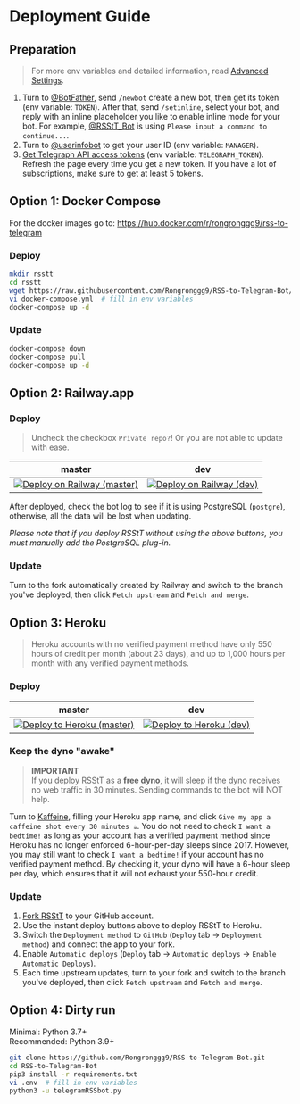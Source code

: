 # Deployment Guide

## Preparation

> For more env variables and detailed information, read [Advanced Settings](advanced-settings.md).

1. Turn to [@BotFather](https://t.me/BotFather), send `/newbot` create a new bot, then get its token (env variable: `TOKEN`). After that, send `/setinline`, select your bot, and reply with an inline placeholder you like to enable inline mode for your bot. For example, [@RSStT_Bot](https://t.me/RSStT_Bot) is using `Please input a command to continue...`.
2. Turn to [@userinfobot](https://t.me/userinfobot) to get your user ID (env variable: `MANAGER`).
3. [Get Telegraph API access tokens](https://api.telegra.ph/createAccount?short_name=RSStT&author_name=Generated%20by%20RSStT&author_url=https%3A%2F%2Fgithub.com%2FRongronggg9%2FRSS-to-Telegram-Bot) (env variable: `TELEGRAPH_TOKEN`). Refresh the page every time you get a new token. If you have a lot of subscriptions, make sure to get at least 5 tokens.

## Option 1: Docker Compose

For the docker images go to: https://hub.docker.com/r/rongronggg9/rss-to-telegram

### Deploy

```sh
mkdir rsstt
cd rsstt
wget https://raw.githubusercontent.com/Rongronggg9/RSS-to-Telegram-Bot/master/docker-compose.yml.sample -O docker-compose.yml
vi docker-compose.yml  # fill in env variables
docker-compose up -d
```

### Update

```sh
docker-compose down
docker-compose pull
docker-compose up -d
```

## Option 2: Railway.app

### Deploy

> Uncheck the checkbox `Private repo?`! Or you are not able to update with ease.

|                             master                              |                            dev                            |
|:---------------------------------------------------------------:|:---------------------------------------------------------:|
| [![Deploy on Railway (master)][railway_button]][railway_master] | [![Deploy on Railway (dev)][railway_button]][railway_dev] |

[railway_button]: https://railway.app/button.svg

[railway_master]: https://railway.app/new/template/UojxgA?referralCode=PEOFMi

[railway_dev]: https://railway.app/new/template/1_Wcri?referralCode=PEOFMi

After deployed, check the bot log to see if it is using PostgreSQL (`postgre`), otherwise, all the data will be lost when updating.

_Please note that if you deploy RSStT without using the above buttons, you must manually add the PostgreSQL plug-in._

### Update

Turn to the fork automatically created by Railway and switch to the branch you've deployed, then click `Fetch upstream` and `Fetch and merge`.

## Option 3: Heroku

> Heroku accounts with no verified payment method have only 550 hours of credit per month (about 23 days), and up to 1,000 hours per month with any verified payment methods.

### Deploy

|                            master                            |                          dev                           |
|:------------------------------------------------------------:|:------------------------------------------------------:|
| [![Deploy to Heroku (master)][heroku_button]][heroku_master] | [![Deploy to Heroku (dev)][heroku_button]][heroku_dev] |

[heroku_button]: https://www.herokucdn.com/deploy/button.svg

[heroku_master]: https://heroku.com/deploy?template=https%3A%2F%2Fgithub.com%2FRongronggg9%2FRSS-to-Telegram-Bot%2Ftree%2Fmaster

[heroku_dev]: https://heroku.com/deploy?template=https%3A%2F%2Fgithub.com%2FRongronggg9%2FRSS-to-Telegram-Bot%2Ftree%2Fdev

### Keep the dyno "awake"

> **IMPORTANT**  
> If you deploy RSStT as a **free dyno**, it will sleep if the dyno receives no web traffic in 30 minutes. Sending commands to the bot will NOT help.

Turn to [Kaffeine](https://kaffeine.herokuapp.com/), filling your Heroku app name, and click `Give my app a caffeine shot every 30 minutes ☕`. You do not need to check `I want a bedtime!` as long as your account has a verified payment method since Heroku has no longer enforced 6-hour-per-day sleeps since 2017. However, you may still want to check `I want a bedtime!` if your account has no verified payment method. By checking it, your dyno will have a 6-hour sleep per day, which ensures that it will not exhaust your 550-hour credit.

### Update

1. [Fork RSStT](https://github.com/Rongronggg9/RSS-to-Telegram-Bot/fork) to your GitHub account.
2. Use the instant deploy buttons above to deploy RSStT to Heroku.
3. Switch the `Deployment method` to `GitHub` (`Deploy` tab -> `Deployment method`) and connect the app to your fork.
4. Enable `Automatic deploys` (`Deploy` tab -> `Automatic deploys` -> `Enable Automatic Deploys`).
5. Each time upstream updates, turn to your fork and switch to the branch you've deployed, then click `Fetch upstream` and `Fetch and merge`.

## Option 4: Dirty run

Minimal: Python 3.7+  
Recommended: Python 3.9+

```sh
git clone https://github.com/Rongronggg9/RSS-to-Telegram-Bot.git
cd RSS-to-Telegram-Bot
pip3 install -r requirements.txt
vi .env  # fill in env variables
python3 -u telegramRSSbot.py
```
